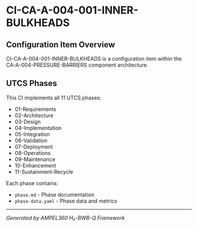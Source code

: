 # CI-CA-A-004-001-INNER-BULKHEADS

## Configuration Item Overview
CI-CA-A-004-001-INNER-BULKHEADS is a configuration item within the CA-A-004-PRESSURE-BARRIERS component architecture.

## UTCS Phases
This CI implements all 11 UTCS phases:
- 01-Requirements
- 02-Architecture
- 03-Design
- 04-Implementation
- 05-Integration
- 06-Validation
- 07-Deployment
- 08-Operations
- 09-Maintenance
- 10-Enhancement
- 11-Sustainment-Recycle

Each phase contains:
- `phase.md` - Phase documentation
- `phase-data.yaml` - Phase data and metrics

---
*Generated by AMPEL360 H₂-BWB-Q Framework*
